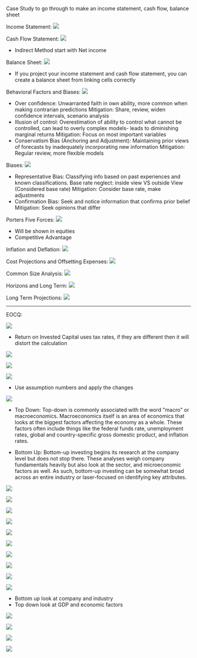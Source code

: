 
Case Study to go through to make an income statement, cash flow, balance sheet


Income Statement:
![](https://i.imgur.com/cucYqTE.png)




Cash Flow Statement:
![](https://i.imgur.com/hUJZW5u.png)
- Indirect Method start with Net income


Balance Sheet:
![](https://i.imgur.com/RDfeAO9.png)
- If you project your income statement and cash flow statement, you can create a balance sheet from linking cells correctly



Behavioral Factors and Biases:
![](https://i.imgur.com/RPcIkiV.png)
- Over confidence: Unwarranted faith in own ability, more common when making contrarian predictions
  Mitigation: Share, review, widen confidence intervals, scenario analysis
- Illusion of control: Overestimation of ability to control what cannot be controlled, can lead to overly complex models- leads to diminishing marginal returns
  Mitigation: Focus on most important variables
- Conservatism Bias (Anchoring and Adjustment): Maintaining prior views of forecasts by inadequately incorporating new information
  Mitigation: Regular review, more flexible models


Biases:
![](https://i.imgur.com/4AUgwB7.png)
- Representative Bias: Classifying info based on past experiences and known classifications. Base rate neglect: inside view VS outside View (Considered base rate)
  Mitigation: Consider base rate, make adjustments
- Confirmation Bias: Seek and notice information that confirms prior belief
  Mitigation: Seek opinions that differ


Porters Five Forces:
![](https://i.imgur.com/satA6N2.png)
- Will be shown in equities
- Competitive Advantage



Inflation and Deflation:
![](https://i.imgur.com/KsJjmLY.png)



Cost Projections and Offsetting Expenses:
![](https://i.imgur.com/oNbeVJ0.png)


Common Size Analysis:
![](https://i.imgur.com/K1r6FKL.png)


Horizons and Long Term:
![](https://i.imgur.com/5xMyu3l.png)


Long Term Projections:
![](https://i.imgur.com/aEODOJ6.png)


____
EOCQ:

![](https://i.imgur.com/z34G6dk.png)
- Return on Invested Capital uses tax rates, if they are different then it will distort the calculation


![](https://i.imgur.com/2xaI4Cu.png)



![](https://i.imgur.com/L1Re9zM.png)



![](https://i.imgur.com/Vq9KGzl.png)
- Use assumption numbers and apply the changes


![](https://i.imgur.com/dEwudGD.png)
- Top Down: Top-down is commonly associated with the word "macro" or macroeconomics. Macroeconomics itself is an area of economics that looks at the biggest factors affecting the economy as a whole. These factors often include things like the federal funds rate, unemployment rates, global and country-specific gross domestic product, and inflation rates.

- Bottom Up: Bottom-up investing begins its research at the company level but does not stop there. These analyses weigh company fundamentals heavily but also look at the sector, and microeconomic factors as well. As such, bottom-up investing can be somewhat broad across an entire industry or laser-focused on identifying key attributes.


![](https://i.imgur.com/g1Z2CBF.png)



![](https://i.imgur.com/PzR2gAq.png)



![](https://i.imgur.com/BVyi3Sa.png)


![](https://i.imgur.com/WH9ZMza.png)



![](https://i.imgur.com/Rr1CqSr.png)



![](https://i.imgur.com/8rY888t.png)



![](https://i.imgur.com/6Dx4POh.png)



![](https://i.imgur.com/SeTLA4f.png)



![](https://i.imgur.com/QWWkjZJ.png)



![](https://i.imgur.com/CUcJNNx.png)
- Bottom up look at company and industry
- Top down look at GDP and economic factors



![](https://i.imgur.com/WCz8YyQ.png)


![](https://i.imgur.com/QqC5eVi.png)



![](https://i.imgur.com/o3E8fAa.png)



![](https://i.imgur.com/3d5FCql.png)
